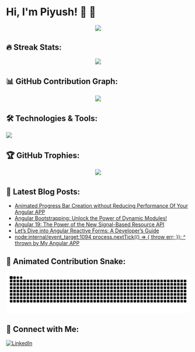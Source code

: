 # Hi, I'm Piyush! 👋 🚀

<p align="center">
  <img src="https://github-readme-stats.vercel.app/api?username=Piyush132000&show_icons=true&theme=tokyonight&count_private=true&hide_border=true&bg_color=00000000">
</p>

## 🔥 Streak Stats:
<p align="center">
  <img src="https://streak-stats.demolab.com/?user=Piyush132000&theme=dark&hide_border=true">
</p>

## 📊 GitHub Contribution Graph:
<p align="center">
  <img src="https://github-readme-activity-graph.vercel.app/graph?username=Piyush132000&theme=dracula">
</p>

## 🛠️ Technologies & Tools:
<p align="left">
  <img src="https://skillicons.dev/icons?i=angular,typescript,javascript,html,css,react,redux,nodejs,express,mongodb,git,github,tailwind" />
</p>

## 🏆 GitHub Trophies:
<p align="center">
  <img src="https://github-profile-trophy.vercel.app/?username=Piyush132000&theme=radical">
</p>

## 📝 Latest Blog Posts:
<!-- BLOG-POST-LIST:START -->
- [Animated Progress Bar Creation without Reducing Performance Of Your Angular APP](https://javascript.plainenglish.io/animated-progress-bar-creation-without-reducing-performance-of-your-angular-app-c1f86552963d?source=rss-169b8d2f36ec------2)
- [Angular Bootstrapping: Unlock the Power of Dynamic Modules!](https://blog.stackademic.com/angular-bootstrapping-unlock-the-power-of-dynamic-modules-878d71ad97a9?source=rss-169b8d2f36ec------2)
- [Angular 19: The Power of the New Signal-Based Resource API](https://javascript.plainenglish.io/angular-19-the-power-of-the-new-signal-based-resource-api-b4aafecc88f3?source=rss-169b8d2f36ec------2)
- [Let’s Dive into Angular Reactive Forms: A Developer’s Guide](https://javascript.plainenglish.io/lets-dive-into-angular-reactive-forms-a-developer-s-guide-0c601f63d0d0?source=rss-169b8d2f36ec------2)
- [node:internal/event_target:1094 process.nextTick&lpar;&lpar;&rpar; =&gt; { throw err; }&rpar;; ^ thrown by My Angular APP](https://javascript.plainenglish.io/node-internal-event-target-1094-process-nexttick-throw-err-thrown-by-my-angular-app-d16ef193fe18?source=rss-169b8d2f36ec------2)
<!-- BLOG-POST-LIST:END -->

## 🐍 Animated Contribution Snake:
<p align="center">
  <img src="https://github.com/Piyush132000/Piyush132000/blob/output/github-contribution-grid-snake.svg">
</p>

## 📩 Connect with Me:
[![LinkedIn](https://img.shields.io/badge/LinkedIn-blue?style=for-the-badge&logo=linkedin)](https://www.linkedin.com/in/piyush-agrawal-6a4594195/)
